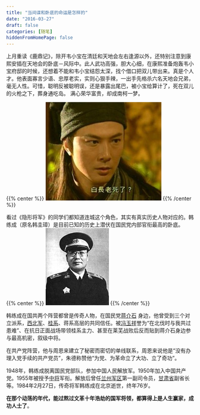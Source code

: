 ```yaml
---
title: "当间谍和卧底的命运是怎样的"
date: "2016-03-27"
draft: false
categories: [随笔]
hiddenFromHomePage: false
---
```

上月重读《鹿鼎记》，除开韦小宝在清廷和天地会左右逢源以外，还特别注意到康熙安插在天地会的卧底－风际中。此人武功高强，胆大心细，在康熙准备炮轰韦小宝府邸的时候，还想着不能和韦小宝结怨太深，找个借口把双儿带出来。真是个人才。他表面寡言少语、忠厚老实，实则心狠手辣，一出手先格杀六名天地会兄弟，毫无人性。可惜，聪明反被聪明误，还是暴露出尾巴，被小宝给算计了，死在双儿的火枪之下，葬身通吃岛。 满心荣华富贵，却成南柯一梦。

{{% center %}}
![《鹿鼎记》中的虚构人物－风际中](/images/leetcode/1647554-b8b454ad22ab2c12.png)
{{% /center %}}

看过《隐形将军》的同学们都知道连城这个角色，其实有真实历史人物对应的。韩练成（原名韩圭璋）是目前已知的历史上潜伏在国民党内部官衔最高的卧底。
{{% center %}}
![韩练成将军](/images/leetcode/1647554-3acb70d887d7cfe0.png)
{{% /center %}}  

韩练成在国共两个阵营都曾是传奇人物，在国民党[蒋介石](https://zh.wikipedia.org/wiki/%E8%92%8B%E4%BB%8B%E7%9F%B3) 身边，他曾受到三个对立派系，[西北军](https://zh.wikipedia.org/wiki/%E8%A5%BF%E5%8C%97%E5%86%9B)、[桂系](https://zh.wikipedia.org/wiki/%E6%A1%82%E7%B3%BB)、蒋系高层的共同信任。被[冯玉祥](https://zh.wikipedia.org/wiki/%E5%86%AF%E7%8E%89%E7%A5%A5)誉为“在北伐时与我共过患难”、在抗日正面战场带领桂系主力、甚至在莱芜战败后反而贴到蒋介石身边参与最高机密，叙级中将。

在共产党阵营，他与周恩来建立了秘密而密切的单线联系，周恩来说他是“没有办理入党手续的共产党员”，朱德称赞他“为党、为革命立了大功、立了奇功”。

1948年，韩练成脱离国民党部队，参加中国人民解放军。1950年加入中国共产党。1955年被授予[中将](http://baike.baidu.com/view/48893.htm)军衔。解放后曾任[兰州军区](http://baike.baidu.com/view/4392843.htm)第一副司令员，[甘肃省](http://baike.baidu.com/view/36976.htm)副省长等。1984年2月27日，传奇将军韩练成在北京逝世，终年76岁。

**在那个动荡的年代，能过熬过文革十年浩劫的国军将领，都算得上是人生赢家，成功人士了**。
